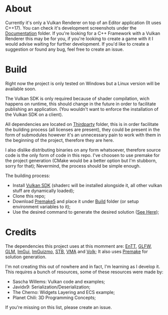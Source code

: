 # About
Currently it's only a Vulkan Renderer on top of an Editor application (It uses C++17). You can check it's development screenshots under the [Documentation](Documentation) folder. If you're looking for a C++ Framework with a Vulkan Renderer this may be for you, if you're looking to create a game with it I would advise waiting for further development. If you'd like to create a suggestion or found any bug, feel free to create an issue.

# Build
Right now the project is only tested on Windows but a Linux version will be available soon.

The Vulkan SDK is only required because of shader compilation, wich happens on runtime, this should change in the future in order to facilitate publishing an application. (You wouldn't want to enforce the installation of the Vulkan SDK on a client).

All dependencies are located on [Thirdparty](Thirdparty) folder, this is in order facilitate the building process (all licenses are present), they could be present in the form of submodules however it's an unnecessary pain to work with them in the beginning of the project, therefore they are here. 

I also dislike distributing binaries on any form whatsoever, therefore source code is the only form of code in this repo. I've choosen to use premake for the project generation (CMake would be a better option but I'm stubborn, sorry for that); Nevermind, the process should be simple enough.

The building process:
* Install [Vulkan SDK](https://vulkan.lunarg.com/) (shaderc will be installed alongside it, all other vulkan stuff are dynamically loaded);
* Clone this repo;
* Download [Premake5](https://premake.github.io/) and place it under [Build](Build) folder (or setup environment variables to it);
* Use the desired command to generate the desired solution ([See Here](https://premake.github.io/docs/Using-Premake));

# Credits
The dependencies this project uses at this momment are: [EnTT](https://github.com/skypjack/entt), [GLFW](https://github.com/glfw/glfw), [GLM](https://glm.g-truc.net/), [ImGui](https://github.com/ocornut/imgui/), [ImGuizmo](https://github.com/CedricGuillemet/ImGuizmo), [STB](https://github.com/nothings/stb), [VMA](https://github.com/GPUOpen-LibrariesAndSDKs/VulkanMemoryAllocator) and [Volk](https://github.com/zeux/volk);
It also uses [Premake](https://premake.github.io/) for solution generation.


I'm not creating this out of nowhere and in fact, I'm learning as I develop it. This requires a bunch of resources, some of these resources were made by:
* Sascha Willems: Vulkan code and examples;
* Javidx9: Serialization/Deserialization; 
* The Cherno: Widgets Layering and ECS example;
* Planet Chili: 3D Programming Concepts;

If you're missing on this list, please create an issue.